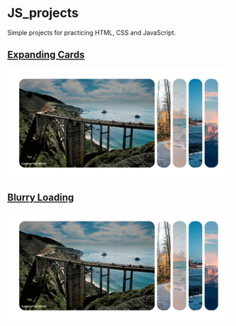 # JS_projects
Simple projects for practicing HTML, CSS and JavaScript.

## [Expanding Cards](https://laughing-yalow-ae2452.netlify.app)

![The San Juan Mountains are beautiful!](https://github.com/Rolandt10/JS_projects/blob/master/readme_imgs/expanding_cards.PNG)

## [Blurry Loading](https://cocky-hodgkin-b99c9a.netlify.app/)

![The San Juan Mountains are beautiful!](https://github.com/Rolandt10/JS_projects/blob/master/readme_imgs/expanding_cards.PNG)
